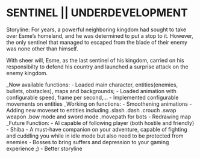# SENTINEL || UNDERDEVELOPMENT
Storyline:
    For years, a powerful neighboring kingdom had sought to take over Esme’s homeland, and he was determined to put a stop to it. However, the only sentinel that managed   to escaped from the blade of their enemy was none other than himself. 

  With sheer will, Esme, as the last sentinel of his kingdom, carried on his responsibilty to defend his country and launched a surprise attack on the enemy kingdom.

_Now available functions:
    - Loaded main character, entities(enemies, bullets, obstacles), maps and backgrounds;
    - Loaded animation with configurable speed, frame per second,...
    - Implemented configurable movements on entities
_Working on functions:
    - Smoothening animations
    - Adding new moveset to entities including
        .slash
        .dash
        .crouch
        .swap weapon
        .bow mode and sword mode
        .movepath for bots
    - Redrawing map
_Future Function:
    - AI capable of following player (both hostile and friendly)
    - Shiba - A must-have companion on your adventure, capable of fighting and cuddling you while in idle mode but also need to be protected from enemies
    - Bosses to bring suffers and depression to your gaming experience ;)
    - Better storyline
